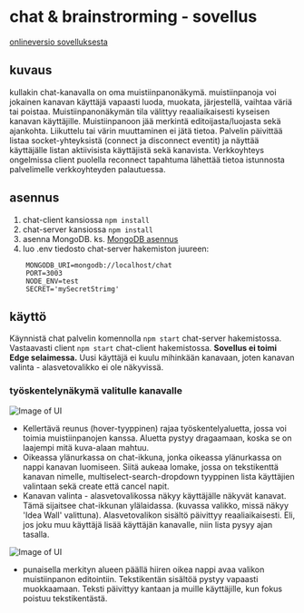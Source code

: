 # chat & brainstrorming - sovellus

[onlineversio sovelluksesta](https://dry-dusk-03720.herokuapp.com/)

## kuvaus
kullakin chat-kanavalla on oma muistiinpanonäkymä. muistiinpanoja voi jokainen kanavan käyttäjä vapaasti luoda, muokata,
järjestellä, vaihtaa väriä tai poistaa. Muistiinpanonäkymän tila välittyy reaaliaikaisesti kyseisen kanavan käyttäjille. Muistiinpanoon jää merkintä editoijasta/luojasta sekä ajankohta. Liikuttelu tai värin muuttaminen ei jätä tietoa. Palvelin päivittää listaa socket-yhteyksistä (connect ja disconnect eventit) ja näyttää käyttäjälle listan aktiivisista käyttäjistä sekä kanavista. Verkkoyhteys ongelmissa client puolella reconnect tapahtuma lähettää tietoa istunnosta palvelimelle verkkoyhteyden palautuessa.

## asennus
1. chat-client kansiossa `npm install`
1. chat-server kansiossa `npm install`
1. asenna MongoDB. ks. [MongoDB asennus](https://docs.mongodb.com/manual/installation/)
1. luo .env tiedosto chat-server hakemiston juureen:
```
    MONGODB_URI=mongodb://localhost/chat
    PORT=3003
    NODE_ENV=test
    SECRET='mySecretStrimg'
```

## käyttö
Käynnistä chat palvelin komennolla `npm start` chat-server hakemistossa. Vastaavasti client `npm start` chat-client hakemistossa. **Sovellus ei toimi Edge selaimessa.** Uusi käyttäjä ei kuulu mihinkään kanavaan, joten kanavan valinta - alasvetovalikko ei ole näkyvissä.

### työskentelynäkymä valitulle kanavalle

![Image of UI](https://github.com/altrangaj/FULLSTACK_HARJOITUSTYO/blob/master/images/UI.png)

* Kellertävä reunus (hover-tyyppinen) rajaa työskentelyaluetta, jossa voi toimia muistiinpanojen kanssa. Aluetta pystyy dragaamaan, koska se on laajempi mitä kuva-alaan mahtuu.
* Oikeassa ylänurkassa on chat-ikkuna, jonka oikeassa ylänurkassa on nappi kanavan luomiseen. Siitä aukeaa lomake, jossa on tekstikenttä kanavan nimelle, multiselect-search-dropdown tyyppinen lista käyttäjien valintaan sekä create että cancel napit.
* Kanavan valinta - alasvetovalikossa näkyy käyttäjälle näkyvät kanavat. Tämä sijaitsee chat-ikkunan ylälaidassa. (kuvassa valikko, missä näkyy 'Idea Wall' valittuna). Alasvetovalikon sisältö päivittyy reaaliaikaisesti. Eli, jos joku muu käyttäjä lisää käyttäjän kanavalle, niin lista pysyy ajan tasalla.

![Image of UI](https://github.com/altrangaj/FULLSTACK_HARJOITUSTYO/blob/master/images/note.jpg)

* punaisella merkityn alueen päällä hiiren oikea nappi avaa valikon muistiinpanon editointiin. Tekstikentän sisältöä pystyy vapaasti muokkaamaan. Teksti päivittyy kantaan ja muille käyttäjille, kun fokus poistuu tekstikentästä.

